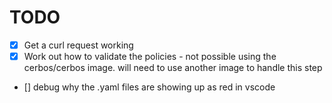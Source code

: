 # TODO
- [x] Get a curl request working
- [x] Work out how to validate the policies - not possible using the cerbos/cerbos image. will need to use another image to handle this step
- [] debug why the .yaml files are showing up as red in vscode